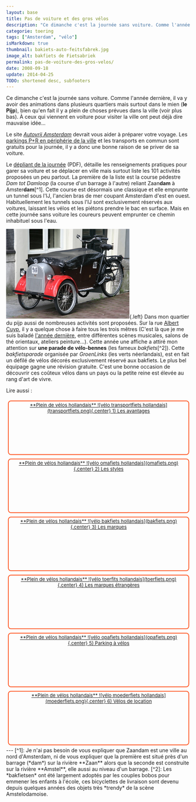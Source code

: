 ```yaml
---
layout: base
title: Pas de voiture et des gros vélos
description: "Ce dimanche c'est la journée sans voiture. Comme l'année dernière, il va y avoir des animations dans plusieurs quartiers mais surtout dans le mien (le Pijp),"
categorie: toering
tags: ["Amsterdam", "vélo"]
isMarkdown: true
thumbnail: bakiets-auto-feitsfabrek.jpg
image_alt: bakfiets de Fietsabriek
permalink: pas-de-voiture-des-gros-velos/
date: 2008-09-18
update: 2014-04-25
TODO: shortened desc, subfooters
---
```


Ce dimanche c'est la journée sans voiture. Comme l'année dernière, il va y avoir des animations dans plusieurs quartiers mais surtout dans le mien (**le Pijp**), bien qu'en fait il y a plein de choses prévues dans la ville (voir plus bas). À ceux qui viennent en voiture pour visiter la ville ont peut déjà dire mauvaise idée...

Le site *[Autovrij Amsterdam](http://www.autovrijedag.amsterdam.nl/live/main.asp)* devrait vous aider à préparer votre voyage. Les [parkings P+R en périphérie de la ville](/pour-ceux-qui-viennent-nous-voir-en-voiture) et les transports en commun sont gratuits pour la journée, il y a donc une bonne raison de se priver de sa voiture.

Le [dépliant de la journée](http://www.autovrijedag.amsterdam.nl/live/bijlagen/autovrij_2008/documenten/programmaboekje_autovrijedag2008.pdf) (PDF), détaille les renseignements pratiques pour garer sa voiture et se déplacer en ville mais surtout liste les 101 activités proposées un peu partout. La première de la liste est la course pédestre *Dam tot Damloop* (la course d'un barrage à l'autre) reliant Zaan**dam** à Amster**dam**[^1]. Cette course est désormais une classique et elle emprunte un tunnel sous l'IJ, l'ancien bras de mer coupant Amsterdam d'est en ouest. Habituellement les tunnels sous l'IJ sont exclusivement réservés aux voitures, laissant les vélos et les piétons prendre le bac en surface. Mais en cette journée sans voiture les coureurs peuvent emprunter ce chemin inhabituel sous l'eau.

![bakfiets de Fietsabriek](bakiets-auto-feitsfabrek.jpg){.left}
Dans mon quartier du pijp aussi de nombreuses activités sont proposées. Sur la rue [Albert Cuyp](/albert-cuyp-le-marche), il y a quelque chose à faire tous les trois mêtres (C'est là que je me suis baladé [l'année dernière](/le-pijp-en-fete), entre différentes scènes musicales, salons de thé orientaux, ateliers peinture...). Cette année une affiche a attiré mon attention sur **une parade de vélo-bennes** (les fameux *bakfiets*[^2]). Cette *bakfietsparade* organisée par *GroenLinks* (les verts néerlandais), est en fait un défilé de vélos décorés exclusivement réservé aux bakfiets. Le plus bel équipage gagne une révision gratuite. C'est une bonne occasion de découvrir ces coûteux vélos dans un pays ou la petite reine est élevée au rang d'art de vivre.

Lire aussi :


<!-- HTML -->
<div style="border:2px solid #FF5521; border-radius:8px; text-align:center; font-size:small; padding:2px 8px; float:left; margin:5px; height:140px;">
<a href="/plein-de-velos-hollandais" title="tout savoir sur la bicyclette aux Pays-Bas">
<!-- / HTML -->
**Plein de vélos hollandais**  
![vélo transportfiets hollandais](transportfiets.png){.center}  
1) Les avantages  
<!-- HTML -->
</a></div>
<!-- / HTML -->

<!-- HTML -->
<div style="border:2px solid #FF5521; border-radius:8px; text-align:center; font-size:small; padding:2px 8px; float:left; margin:5px; height:140px;">
<a href="/plein-de-velos" title="tout savoir sur la bicyclette aux Pays-Bas">
<!-- / HTML -->
**Plein de vélos hollandais**  
![vélo omafiets hollandais](omafiets.png){.center}  
2) Les styles
<!-- HTML -->
</a></div>
<!-- / HTML -->


<!-- HTML -->
<div style="border:2px solid #FF5521; border-radius:8px; text-align:center; font-size:small; padding:2px 8px; float:left; margin:5px; height:140px;">
<a href="/plein-de-velos-hollandais-3" title="tout savoir sur la bicyclette aux Pays-Bas">
<!-- / HTML -->
**Plein de vélos hollandais**  
![vélo bakfiets hollandais](bakfiets.png){.center}  
3) Les marques
<!-- HTML -->
</a></div>
<!-- / HTML -->

<!-- HTML -->
<div style="border:2px solid #FF5521; border-radius:8px; text-align:center; font-size:small; padding:2px 8px; float:left; margin:5px; height:140px;">
<a href="/plein-de-velos-pas-hollandais-4" title="tout savoir sur la bicyclette aux Pays-Bas">
<!-- / HTML -->
**Plein de vélos hollandais**  
![vélo toerfits hollandais](toerfiets.png){.center}  
4) Les marques étrangères
<!-- HTML -->
</a></div>
<!-- / HTML -->

<!-- HTML -->
<div style="border:2px solid #FF5521; border-radius:8px; text-align:center; font-size:small; padding:2px 8px; float:left; margin:5px; height:140px;">
<a href="/une-heure-sans-velo" title="tout savoir sur la bicyclette aux Pays-Bas">
<!-- / HTML -->
**Plein de vélos hollandais**  
![vélo opafiets hollandais](opafiets.png){.center}  
5) Parking à vélos
<!-- HTML -->
</a></div>
<!-- / HTML -->

<!-- HTML -->
<div style="border:2px solid #FF5521; border-radius:8px; text-align:center; font-size:small; padding:2px 8px; float:left; margin:5px; height:140px;">
<a href="/les-velos-de-location" title="tout savoir sur la bicyclette aux Pays-Bas">
<!-- / HTML -->
**Plein de vélos hollandais**  
![vélo moederfiets  hollandais](moederfiets.png){.center}  
6) Vélos de location
<!-- HTML -->
</a></div>
<!-- / HTML -->

<!-- HTML -->
<div style="clear:both;"></div>
<!-- / HTML -->
---
[^1]: Je n'ai pas besoin de vous expliquer que Zaandam est une ville au nord d'Amsterdam, ni de vous expliquer que la première est situé près d'un barrage (*dam*) sur la rivière **Zaan** alors que la seconde est construite sur la rivière **Amstel**, elle aussi au niveau d'un barrage.
[^2]: Les *bakfietsen* ont été largement adoptés par les couples bobos pour emmener les enfants à l'école, ces bicyclettes de livraison sont devenu depuis quelques années des objets très *trendy* de la scène Amstelodamoise.